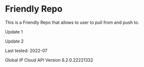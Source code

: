 # Friendly Repo
This is a Friendly Repo that allows to user to pull from and push to.

Update 1

Update 2

Last tested: 2022-07


Global IP Cloud API Version 6.2.0.22221332